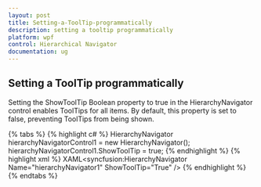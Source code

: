 ```yaml
---
layout: post
title: Setting-a-ToolTip-programmatically
description: setting a tooltip programmatically
platform: wpf
control: Hierarchical Navigator
documentation: ug
---
```


## Setting a ToolTip programmatically

Setting the ShowToolTip Boolean property to true in the HierarchyNavigator control enables ToolTips for all items. By default, this property is set to false, preventing ToolTips from being shown.

{% tabs %}
{% highlight c# %}
HierarchyNavigator hierarchyNavigatorControl1 = new HierarchyNavigator();
hierarchyNavigatorControl1.ShowToolTip = true;
{% endhighlight %}
{% highlight xml %}
XAML<syncfusion:HierarchyNavigator Name="hierarchyNavigator1" ShowToolTip="True" />
{% endhighlight  %}
{% endtabs %}

